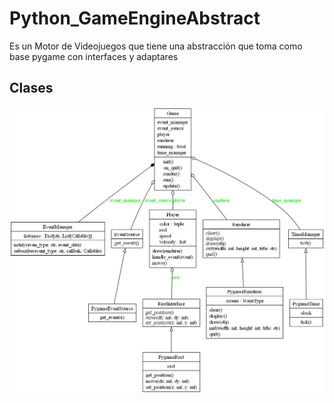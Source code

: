 # Python_GameEngineAbstract
Es un Motor de Videojuegos que tiene una abstracción que toma como base pygame con interfaces y adaptares
## Clases
![Diagrama de Clases Game Engine](classes_GameEngine.jpg)

